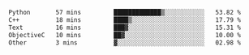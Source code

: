 <!--START_SECTION:waka-->

```txt
Python       57 mins         █████████████▒░░░░░░░░░░░   53.82 %
C++          18 mins         ████▒░░░░░░░░░░░░░░░░░░░░   17.79 %
Text         16 mins         ███▓░░░░░░░░░░░░░░░░░░░░░   15.31 %
ObjectiveC   10 mins         ██▓░░░░░░░░░░░░░░░░░░░░░░   10.00 %
Other        3 mins          ▓░░░░░░░░░░░░░░░░░░░░░░░░   02.98 %
```

<!--END_SECTION:waka-->
